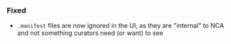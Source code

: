 ### Fixed

- `.manifest` files are now ignored in the UI, as they are "internal" to NCA
  and not something curators need (or want) to see
